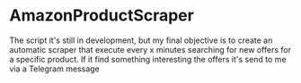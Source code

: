 # AmazonProductScraper
The script it's still in development, 
but my final objective is to create an automatic scraper that execute every x minutes searching for new offers for a specific product.
If it find something interesting the offers it's send to me via a Telegram message
